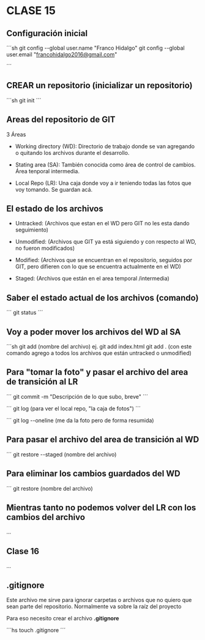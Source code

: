 # CLASE 15

## Configuración inicial

´´´sh
git config --global user.name "Franco Hidalgo"
git config --global user.email "francohidalgo2016@gmail.com"

´´´
## CREAR un repositorio (inicializar un repositorio)

´´´sh
git init
´´´

## Areas del repositorio de GIT

3 Áreas

* Working directory (WD): Directorio de trabajo donde se van agregando o quitando los archivos durante el desarrollo.

* Stating area (SA): También conocida como área de control de cambios. Área tenporal intermedia. 

* Local Repo (LR): Una caja donde voy a ir teniendo todas las fotos que voy tomando. Se guardan acá.

## El estado de los archivos

* Untracked: (Archivos que estan en el WD pero GIT no les esta dando seguimiento)

* Unmodified: (Archivos que GIT ya está siguiendo y con respecto al WD, no fueron modificados)

* Modified: (Archivos que se encuentran en el repositorio, seguidos por GIT, pero difieren con lo que se encuentra actualmente en el WD)

* Staged: (Archivos que están en el area temporal /intermedia)

## Saber el estado actual de los archivos (comando)

´´´
git status
´´´
## Voy a  poder mover los archivos del WD al SA

´´´sh
git add (nombre del archivo)
ej. git add index.html
git add . (con este comando agrego a todos los archivos que están untracked o unmodified)


## Para "tomar la foto" y pasar el archivo del area de transición al LR

´´´
git commit -m "Descripción de lo que subo, breve"
´´´

´´´
git log (para ver el local repo, "la caja de fotos")
´´´

´´´
git log --oneline (me da la foto pero de forma resumida)

## Para pasar el archivo del area de transición al WD

´´´
git restore --staged (nombre del archivo)

## Para eliminar los cambios guardados del WD 

´´´
git restore (nombre del archivo)

## Mientras tanto no podemos volver del LR con los cambios del archivo

...
## Clase 16
...

## .gitignore 
Este archivo me sirve para ignorar carpetas o archivos que no quiero que sean parte del repositorio. Normalmente va sobre la raíz del proyecto

Para eso necesito crear el archivo **.gitignore**

´´´hs
touch .gitignore
´´´